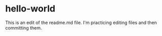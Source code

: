 # hello-world

This is an edit of the readme.md file. I'm practicing editing files and then committing them.
